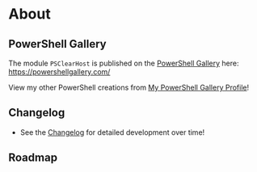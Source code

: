 # About

## PowerShell Gallery

The module `PSClearHost` is published on the [PowerShell Gallery]() here: <https://powershellgallery.com/>

View my other PowerShell creations from [My PowerShell Gallery Profile]()!

## Changelog

- See the [Changelog](CHANGELOG.md) for detailed development over time!

## Roadmap

<TBD>

